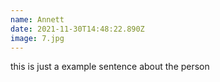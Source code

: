 ```yaml
---
name: Annett
date: 2021-11-30T14:48:22.890Z
image: 7.jpg
---
```

this is just a example sentence about the person